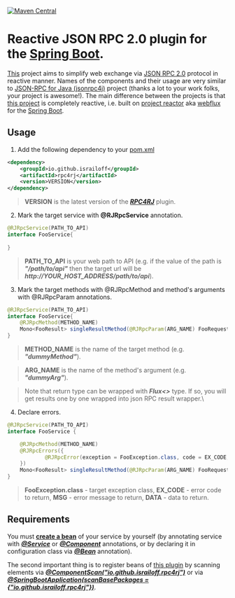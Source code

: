[![Maven Central](https://maven-badges.herokuapp.com/maven-central/io.github.israiloff/broker/badge.svg)](https://maven-badges.herokuapp.com/maven-central/io.github.israiloff/broker)

# Reactive JSON RPC 2.0 plugin for the [Spring Boot](https://spring.io/projects/spring-boot).

[This](https://github.com/Israiloff/rpc4rj) project aims to simplify web exchange via 
[JSON RPC 2.0](https://www.jsonrpc.org/specification) protocol in reactive manner. Names of the components and their 
usage are very similar to [JSON-RPC for Java (jsonrpc4j)](https://github.com/briandilley/jsonrpc4j) project 
(thanks a lot to your work folks, your project is awesome!). The main difference between 
the projects is that [this project](https://github.com/Israiloff/rpc4rj) is completely reactive, i.e. built on 
[project reactor](https://projectreactor.io/) aka [webflux](https://docs.spring.io/spring-framework/reference/web/webflux.html) 
for the [Spring Boot](https://spring.io/projects/spring-boot).

## Usage

1. Add the following dependency to your [pom.xml](https://maven.apache.org/pom.html)

```xml
<dependency>
    <groupId>io.github.israiloff</groupId>
    <artifactId>rpc4rj</artifactId>
    <version>VERSION</version>
</dependency>
```

> **VERSION** is the latest version of the [***RPC4RJ***](https://github.com/Israiloff/broker) plugin.

2. Mark the target service with **@RJRpcService** annotation.

```java
@RJRpcService(PATH_TO_API)
interface FooService{
    
}
```

> **PATH_TO_API** is your web path to API (e.g. if the value of the path is ***"/path/to/api"*** then the target url will be 
***http://YOUR_HOST_ADDRESS/path/to/api***).

3. Mark the target methods with @RJRpcMethod and method's arguments with @RJRpcParam annotations.

```java
@RJRpcService(PATH_TO_API)
interface FooService{
    @RJRpcMethod(METHOD_NAME)
    Mono<FooResult> singleResultMethod(@RJRpcParam(ARG_NAME) FooRequest request);
}
```

> **METHOD_NAME** is the name of the target method (e.g. ***"dummyMethod"***).
<!-- -->
> **ARG_NAME** is the name of the method's argument (e.g. ***"dummyArg"***).
<!-- -->
> Note that return type can be wrapped with ***Flux<>*** type. If so, you will get results one by one wrapped into json RPC result wrapper.\

4. Declare errors.

```java
@RJRpcService(PATH_TO_API)
interface FooService {

    @RJRpcMethod(METHOD_NAME)
    @RJRpcErrors({
            @RJRpcError(exception = FooException.class, code = EX_CODE, message = MSG, data = DATA)
    })
    Mono<FooResult> singleResultMethod(@RJRpcParam(ARG_NAME) FooRequest request);
}
```

> **FooException.class** - target exception class, **EX_CODE** - error code to return, **MSG** - error message to return, 
**DATA** - data to return.
<!-- -->

## Requirements

You must [**create a bean**](https://www.baeldung.com/spring-bean) of your service by yourself 
(by annotating service with [***@Service***](https://docs.spring.io/spring-framework/docs/current/javadoc-api/org/springframework/stereotype/Service.html) 
or [***@Component***](https://docs.spring.io/spring-framework/docs/current/javadoc-api/org/springframework/stereotype/Component.html) 
annotations, or by declaring it in configuration class via 
[***@Bean***](https://docs.spring.io/spring-framework/docs/current/javadoc-api/org/springframework/context/annotation/Bean.html) annotation).
<!-- -->
The second important thing is to register beans of [this plugin](https://github.com/Israiloff/rpc4rj) by scanning elements 
via [***@ComponentScan("io.github.israiloff.rpc4rj")***](https://docs.spring.io/spring-framework/docs/current/javadoc-api/org/springframework/context/annotation/ComponentScan.html) or via 
[***@SpringBootApplication(scanBasePackages = {"io.github.israiloff.rpc4rj"})***](https://docs.spring.io/spring-boot/docs/current/api/org/springframework/boot/autoconfigure/SpringBootApplication.html).
